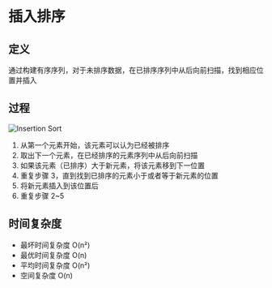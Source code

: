 # 插入排序 <Insertion Sort>

## 定义

通过构建有序序列，对于未排序数据，在已排序序列中从后向前扫描，找到相应位置并插入

## 过程

![Insertion Sort](https://cdncontribute.geeksforgeeks.org/wp-content/uploads/card.jpg)

1.  从第一个元素开始，该元素可以认为已经被排序
1.  取出下一个元素，在已经排序的元素序列中从后向前扫描
1.  如果该元素（已排序）大于新元素，将该元素移到下一位置
1.  重复步骤 3，直到找到已排序的元素小于或者等于新元素的位置
1.  将新元素插入到该位置后
1.  重复步骤 2~5

## 时间复杂度

* 最坏时间复杂度 O(n²)
* 最优时间复杂度 O(n)
* 平均时间复杂度 O(n²)
* 空间复杂度 O(n)
